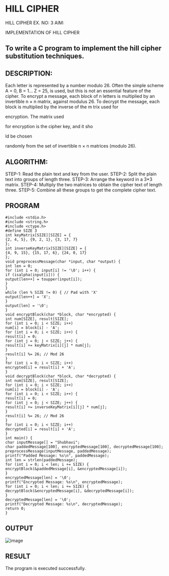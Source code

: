 # HILL CIPHER
HILL CIPHER
EX. NO: 3 AIM:
 

IMPLEMENTATION OF HILL CIPHER
 
## To write a C program to implement the hill cipher substitution techniques.

## DESCRIPTION:

Each letter is represented by a number modulo 26. Often the simple scheme A = 0, B
= 1... Z = 25, is used, but this is not an essential feature of the cipher. To encrypt a message, each block of n letters is  multiplied by an invertible n × n matrix, against modulus 26. To
decrypt the message, each block is multiplied by the inverse of the m trix used for
 
encryption. The matrix used
 
for encryption is the cipher key, and it sho
 
ld be chosen
 
randomly from the set of invertible n × n matrices (modulo 26).


## ALGORITHM:

STEP-1: Read the plain text and key from the user. STEP-2: Split the plain text into groups of length three. STEP-3: Arrange the keyword in a 3*3 matrix.
STEP-4: Multiply the two matrices to obtain the cipher text of length three.
STEP-5: Combine all these groups to get the complete cipher text.

## PROGRAM 
```
#include <stdio.h>
#include <string.h>
#include <ctype.h>
#define SIZE 3
int keyMatrix[SIZE][SIZE] = {
{2, 4, 5}, {9, 2, 1}, {3, 17, 7}
};
int inverseKeyMatrix[SIZE][SIZE] = {
{4, 9, 15}, {15, 17, 6}, {24, 0, 17}
};
void preprocessMessage(char *input, char *output) {
int len = 0;
for (int i = 0; input[i] != '\0'; i++) {
if (isalpha(input[i])) {
output[len++] = toupper(input[i]);
}
}
while (len % SIZE != 0) { // Pad with 'X'
output[len++] = 'X';
}
output[len] = '\0';
}
void encryptBlock(char *block, char *encrypted) {
int num[SIZE], result[SIZE];
for (int i = 0; i < SIZE; i++)
num[i] = block[i] - 'A';
for (int i = 0; i < SIZE; i++) {
result[i] = 0;
for (int j = 0; j < SIZE; j++) {
result[i] += keyMatrix[i][j] * num[j];
}
result[i] %= 26; // Mod 26
}
for (int i = 0; i < SIZE; i++)
encrypted[i] = result[i] + 'A';
}
void decryptBlock(char *block, char *decrypted) {
int num[SIZE], result[SIZE];
for (int i = 0; i < SIZE; i++)
num[i] = block[i] - 'A';
for (int i = 0; i < SIZE; i++) {
result[i] = 0;
for (int j = 0; j < SIZE; j++) {
result[i] += inverseKeyMatrix[i][j] * num[j];
}
result[i] %= 26; // Mod 26
}
for (int i = 0; i < SIZE; i++)
decrypted[i] = result[i] + 'A';
}
int main() {
char inputMessage[] = "Shubhavi";
char paddedMessage[100], encryptedMessage[100], decryptedMessage[100];
preprocessMessage(inputMessage, paddedMessage);
printf("Padded Message: %s\n", paddedMessage);
int len = strlen(paddedMessage);
for (int i = 0; i < len; i += SIZE) {
encryptBlock(&paddedMessage[i], &encryptedMessage[i]);
}
encryptedMessage[len] = '\0';
printf("Encrypted Message: %s\n", encryptedMessage);
for (int i = 0; i < len; i += SIZE) {
decryptBlock(&encryptedMessage[i], &decryptedMessage[i]);
}
decryptedMessage[len] = '\0';
printf("Decrypted Message: %s\n", decryptedMessage);
return 0;
}
```

## OUTPUT
![image](https://github.com/user-attachments/assets/aad3981c-5ab2-4c00-96ff-e637801c5a83)


## RESULT
The program is executed successfully.
